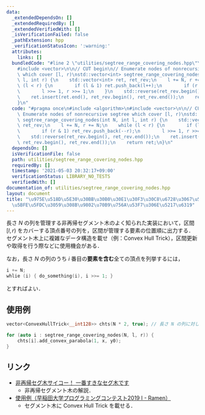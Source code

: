 ```yaml
---
data:
  _extendedDependsOn: []
  _extendedRequiredBy: []
  _extendedVerifiedWith: []
  _isVerificationFailed: false
  _pathExtension: hpp
  _verificationStatusIcon: ':warning:'
  attributes:
    links: []
  bundledCode: "#line 2 \"utilities/segtree_range_covering_nodes.hpp\"\n#include <algorithm>\n\
    #include <vector>\n\n// CUT begin\n// Enumerate nodes of nonrecursive segtree\
    \ which cover [l, r)\nstd::vector<int> segtree_range_covering_nodes(int N, int\
    \ l, int r) {\n    std::vector<int> ret, ret_rev;\n    l += N, r += N;\n    while\
    \ (l < r) {\n        if (l & 1) ret.push_back(l++);\n        if (r & 1) ret_rev.push_back(--r);\n\
    \        l >>= 1, r >>= 1;\n    }\n    std::reverse(ret_rev.begin(), ret_rev.end());\n\
    \    ret.insert(ret.end(), ret_rev.begin(), ret_rev.end());\n    return ret;\n\
    }\n"
  code: "#pragma once\n#include <algorithm>\n#include <vector>\n\n// CUT begin\n//\
    \ Enumerate nodes of nonrecursive segtree which cover [l, r)\nstd::vector<int>\
    \ segtree_range_covering_nodes(int N, int l, int r) {\n    std::vector<int> ret,\
    \ ret_rev;\n    l += N, r += N;\n    while (l < r) {\n        if (l & 1) ret.push_back(l++);\n\
    \        if (r & 1) ret_rev.push_back(--r);\n        l >>= 1, r >>= 1;\n    }\n\
    \    std::reverse(ret_rev.begin(), ret_rev.end());\n    ret.insert(ret.end(),\
    \ ret_rev.begin(), ret_rev.end());\n    return ret;\n}\n"
  dependsOn: []
  isVerificationFile: false
  path: utilities/segtree_range_covering_nodes.hpp
  requiredBy: []
  timestamp: '2021-05-03 20:32:17+09:00'
  verificationStatus: LIBRARY_NO_TESTS
  verifiedWith: []
documentation_of: utilities/segtree_range_covering_nodes.hpp
layout: document
title: "\u975E\u518D\u5E30\u30BB\u30B0\u30E1\u30F3\u30C8\u6728\u3067\u533A\u9593\u306B\
  \u5BFE\u5FDC\u3059\u308B\u9802\u70B9\u756A\u53F7\u306E\u5217\u6319"
---
```


長さ $N$ の列を管理する非再帰セグメント木のよく知られた実装において，区間 $[l, r)$ をカバーする頂点番号の列を，区間が管理する要素の位置順に出力する．セグメント木上に複雑なデータ構造を載せ（例：Convex Hull Trick），区間更新や取得を行う際などに使用機会がある．

なお，長さ $N$ の列のうち $i$ 番目の**要素を含む**全ての頂点を列挙するには，
```cpp
i += N;
whlie (i) { do_something(i), i >>= 1; }
```
とすればよい．

## 使用例

```cpp
vector<ConvexHullTrick<__int128>> chts(N * 2, true); // 長さ N の列に対して，区間を管理する CHT を 2N 個生成

for (auto i : segtree_range_covering_nodes(N, l, r)) {
    chts[i].add_convex_parabola(1, x, y0);
}
```

## リンク

- [非再帰セグ木サイコー！ 一番すきなセグ木です](https://hcpc-hokudai.github.io/archive/structure_segtree_001.pdf)
  - 非再帰セグメント木の解説．
- [使用例（早稲田大学プログラミングコンテスト2019 I - Ramen）](https://atcoder.jp/contests/wupc2019/submissions/22283489)
  - セグメント木に Convex Hull Trick を載せる．
